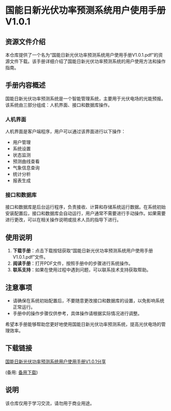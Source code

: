 # 国能日新光伏功率预测系统用户使用手册V1.0.1

## 资源文件介绍

本仓库提供了一个名为“国能日新光伏功率预测系统用户使用手册V1.0.1.pdf”的资源文件下载。该手册详细介绍了国能日新光伏功率预测系统的用户使用方法和操作指南。

## 手册内容概述

国能日新光伏功率预测系统是一个智能管理系统，主要用于光伏电场的光能预报。该系统由三部分组成：人机界面、接口和数据库操作。

### 人机界面
人机界面是客户端程序，用户可以通过该界面进行以下操作：
- 用户管理
- 系统设置
- 状态监测
- 预测曲线查看
- 气象信息查询
- 统计分析
- 报表生成

### 接口和数据库
接口和数据库是后台运行程序，负责接收、计算和存储系统运行数据。在系统初始安装配置后，接口和数据库会自动运行，用户通常不需要进行手动操作。如果需要进行更改，可以在相关操作说明或技术人员的指导下进行。

## 使用说明

1. **下载手册**：点击下载按钮获取“国能日新光伏功率预测系统用户使用手册V1.0.1.pdf”文件。
2. **阅读手册**：打开PDF文件，按照手册中的步骤进行系统操作。
3. **联系支持**：如果在使用过程中遇到问题，可以联系技术支持获取帮助。

## 注意事项

- 请确保在系统初始配置后，不要随意更改接口和数据库的设置，以免影响系统正常运行。
- 手册中的操作步骤仅供参考，具体操作请根据实际情况进行调整。

希望本手册能够帮助您更好地使用国能日新光伏功率预测系统，提高光伏电场的管理效率。

## 下载链接
[国能日新光伏功率预测系统用户使用手册V1.0.1分享](https://pan.quark.cn/s/be41b3052a75) 

(备用: [备用下载](https://pan.baidu.com/s/185ZSfWKPEoFuiBhdVhfk1w?pwd=1234))

## 说明

该仓库仅用于学习交流，请勿用于商业用途。
